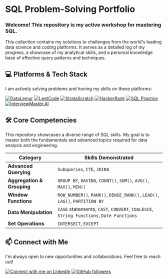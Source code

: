 # SQL Problem-Solving Portfolio

### Welcome! This repository is my active workshop for mastering SQL.

This collection contains my solutions to challenges from the world's leading data science and coding platforms. It serves as a detailed log of my progress, a showcase of my analytical skills, and a personal knowledge base of effective query patterns and techniques.

## 💻 Platforms & Tech Stack

I am actively solving problems and honing my skills on these platforms:

[![DataLemur](https://img.shields.io/badge/DataLemur-43A047?style=for-the-badge&logo=postgresql&logoColor=white)](https://datalemur.com/)
[![LeetCode](https://img.shields.io/badge/LeetCode-FFA116?style=for-the-badge&logo=leetcode&logoColor=black)](https://leetcode.com/)
[![StrataScratch](https://img.shields.io/badge/StrataScratch-3674B2?style=for-the-badge&logo=data:image/svg+xml;base64,PHN2ZyB4bWxucz0iaHR0cDovL3d3dy53My5vcmcvMjAwMC9zdmciIHZpZXdCb3g9IjAgMCAyNCAyNCI+PHBhdGggZmlsbD0iI2ZmZmZmZiIgZD0iTTEyIDJDNi40OCAyIDIgNi40OCAyIDEyczQuNDggMTAgMTAgMTAgMTAtNC40OCAxMC0xMFMxNy41MiAyIDEyIDJ6bTAgMThjLTQuNDEgMC04LTMuNTktOC04czMuNTktOCA4IDggOCAzLjU5IDggOC0zLjU5IDgtOCA4eiIvPjwvc3ZnPg==)](https://www.stratascratch.com/)
[![HackerRank](https://img.shields.io/badge/HackerRank-149414?style=for-the-badge&logo=hackerrank&logoColor=white)](https://www.hackerrank.com/)
[![SQL Practice](https://img.shields.io/badge/SQL_Practice-00758F?style=for-the-badge&logo=mysql&logoColor=white)](https://www.sql-practice.com/)
[![InterviewMaster.AI](https://img.shields.io/badge/InterviewMaster-DB2777?style=for-the-badge&logo=openai&logoColor=white)](https://www.interviewmaster.ai/)

## 🛠️ Core Competencies

This repository showcases a diverse range of SQL skills. My goal is to master both the fundamentals and advanced topics required for data analysis and engineering.

| Category                   | Skills Demonstrated                                                                    |
| -------------------------- | -------------------------------------------------------------------------------------- |
| **Advanced Querying**      | `Subqueries`, `CTE`, `JOIN`s                                                           |
| **Aggregation & Grouping** | `GROUP BY`, `HAVING`, `COUNT()`, `SUM()`, `AVG()`, `MAX()`, `MIN()`                    |
| **Window Functions**       | `ROW_NUMBER()`, `RANK()`, `DENSE_RANK()`, `LEAD()`, `LAG()`, `PARTITION BY`            |
| **Data Manipulation**      | `CASE` statements, `CAST`, `CONVERT`, `COALESCE`, `String Functions`, `Date Functions` |
| **Set Operations**         | `INTERSECT`, `EXCEPT`                                                                  |

## 📫 Connect with Me

I'm always open to new opportunities and collaborations. Feel free to reach out!

<a href="https://www.linkedin.com/comm/mynetwork/discovery-see-all?usecase=PEOPLE_FOLLOWS&followMember=george-ezat"> <img alt="Connect with me on LinkedIn" title="Connect with me on LinkedIn" src="https://custom-icon-badges.demolab.com/badge/LinkedIn-Connect-blue?color=1f7daf&labelColor=0e76a8&style=for-the-badge&logo=linkedin-s&label=&logoColor=white"/></a>
<a href="https://github.com/george-ezat?tab=followers">
<img alt="GitHub followers" title="Follow me on GitHub" src="https://img.shields.io/github/followers/george-ezat?label=Follow&style=for-the-badge&logo=github&color=236ad3&cache_buster=2&labelColor=1155ba"/></a>
